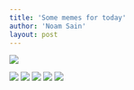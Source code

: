 ```yaml
---
title: 'Some memes for today'
author: 'Noam Sain'
layout: post
---
```


![](/assets/2018-03-democrats-vs-republicans.jpg)

![](/assets/2018-03-free-speech.jpg) ![](/assets/2018-03-obama-accomplishments.jpg) ![](/assets/2018-03-on-his-way.jpg) ![](/assets/2018-03-trump-vs-clinton.jpg) ![](/assets/2018-03-where-democrats-come-from.jpg)